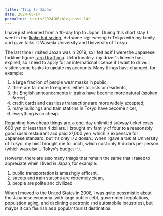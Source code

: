 ```yaml
---
title: 'Trip to Japan'
date: 2024-06-14
permalink: /posts/2024/06/blog-post-14/
---
```


I have just returned from a 10-day trip to Japan. During this short stay, I went to the [Ikaho hot spring](https://www.japan-guide.com/e/e7475.html), did some sightseeing in Tokyo with my family, and gave talks at Waseda University and University of Tokyo.

The last time I visited Japan was in 2019, so I felt as if I were the Japanese forklore figure [Taro Urashima](https://en.wikipedia.org/wiki/Urashima_Tar%C5%8D). Unfortunately, my driver's license has expired, so I need to apply for an international license if I want to drive. I visited some banks to update my accounts. Many things have changed, for example:

1. a large fraction of people wear masks in public,
1. there are far more foreigners, either tourists or residents,
1. the English announcements in trains have become more natural (spoken faster),
1. credit cards and cashless transactions are more widely accepted,
1. many buildings and train stations in Tokyo have become nicer,
1. everything is so cheap.

Regarding how cheap things are, a one-day unlimited subway ticket costs 600 yen or less than 4 dollars. I brought my family of four to a reasonably good sushi restaurant and paid 27,000 yen, which is expensive for Japanese standard, but it's only 172 dollars. When I gave a talk at University of Tokyo, my host brought me to lunch, which cost only 9 dollars per person (which was also U Tokyo's budget :-).

However, there are also many things that remain the same that I failed to appreciate when I lived in Japan, for example:

1. public transportation is amazingly efficent,
1. streets and train stations are extremely clean,
1. people are polite and civilized

When I moved to the United States in 2008, I was quite pessimistic about the Japanese economy (with large public debt, government regulations, population aging, and declining electronic and automobile industries), but maybe it can flourish as a popular tourist destination.